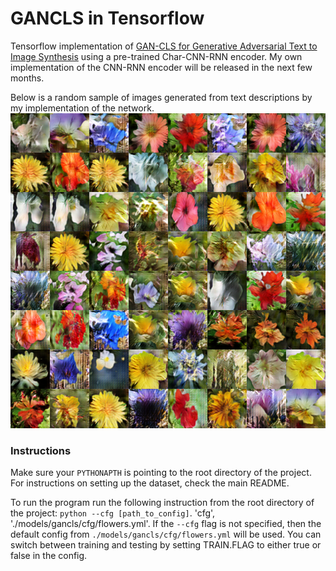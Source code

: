 # GANCLS in Tensorflow

Tensorflow implementation of [GAN-CLS for Generative Adversarial Text to Image Synthesis](https://arxiv.org/abs/1605.05396)
using a pre-trained Char-CNN-RNN encoder. My own implementation of the CNN-RNN encoder will be released in the next few 
months.

Below is a random sample of images generated from text descriptions by my implementation of the network.
![alt tag](images/GANCLS_flowers.png)

### Instructions

Make sure your `PYTHONAPTH` is pointing to the root directory of the project. For instructions on setting up the
dataset, check the main README.

To run the program run the following instruction from the root directory of the project: `python --cfg [path_to_config]`.
'cfg', './models/gancls/cfg/flowers.yml'. If the `--cfg` flag is not specified, then the default config 
from `./models/gancls/cfg/flowers.yml` will be used. You can switch between training and testing 
by setting TRAIN.FLAG to either true or false in the config.



